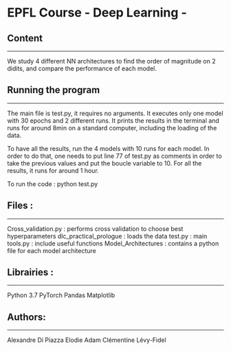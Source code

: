 # EPFL Course - Deep Learning - 

## Content 
***
We study 4 different NN architectures to find the order of magnitude on 2 didits, and compare the performance
of each model.

## Running the program 
***
The main file is test.py, it requires no arguments. It executes only one model with 30 epochs and 2
different runs. It prints the results in the terminal and runs for around 8min on a 
standard computer, including the loading of the data.

To have all the results, run the 4 models with 10 runs for each model. In order to do that, one needs
to put line 77 of test.py as comments in order to take the previous values and put the boucle variable
to 10. For all the results, it runs for around 1 hour. 


To run the code : python test.py

## Files : 
***
Cross_validation.py : performs cross validation to choose best hyperparameters
dlc_practical_prologue : loads the data
test.py : main 
tools.py : include useful functions 
Model_Architectures : contains a python file for each model architecture


## Librairies :
***
Python 3.7
PyTorch
Pandas
Matplotlib

## Authors: 
***
Alexandre Di Piazza
Elodie Adam
Clémentine Lévy-Fidel